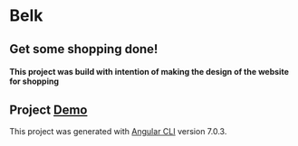 # Belk

## Get some shopping done!

#### This project was build with intention of making the design of the website for shopping


## Project [Demo](https://ilimavip.github.io/belk/)

This project was generated with [Angular CLI](https://github.com/angular/angular-cli) version 7.0.3.





